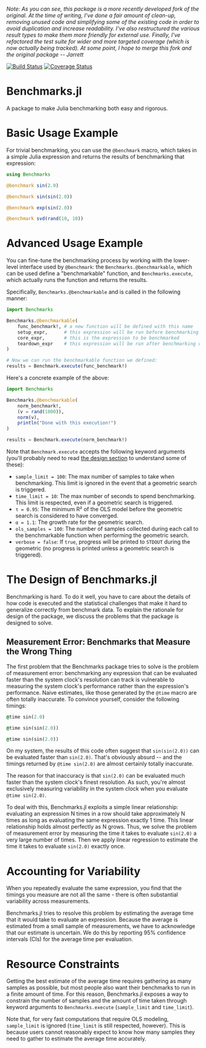 *Note: As you can see, this package is a more recently developed fork of the
original. At the time of writing, I've done a fair amount of clean-up, removing
unused code and simplifying some of the existing code in order to avoid
duplication and increase readability. I've also restructured the various result
types to make them more friendly for external use. Finally, I've refactored the
test suite for wider and more targeted coverage (which is now actually being
tracked). At some point, I hope to merge this fork and the original package -- Jarrett*

[![Build Status](https://travis-ci.org/jrevels/Benchmarks.jl.svg?branch=master)](https://travis-ci.org/jrevels/Benchmarks.jl)
[![Coverage Status](https://coveralls.io/repos/jrevels/Benchmarks.jl/badge.svg?branch=master&service=github)](https://coveralls.io/github/jrevels/Benchmarks.jl?branch=master)

Benchmarks.jl
=============

A package to make Julia benchmarking both easy and rigorous.

# Basic Usage Example

For trivial benchmarking, you can use the `@benchmark` macro, which takes
in a simple Julia expression and returns the results of benchmarking that
expression:

```julia
using Benchmarks

@benchmark sin(2.0)

@benchmark sin(sin(2.0))

@benchmark exp(sin(2.0))

@benchmark svd(rand(10, 10))
```

# Advanced Usage Example

You can fine-tune the benchmarking process by working with the lower-level
interface used by `@benchmark`: the `Benchmarks.@benchmarkable`, which can be
used define a "benchmarkable" function, and `Benchmarks.execute`, which actually
runs the function and returns the results.

Specifically, `Benchmarks.@benchmarkable` and is called in the following manner:

```julia
import Benchmarks

Benchmarks.@benchmarkable(
    func_benchmark!, # a new function will be defined with this name
    setup_expr,      # this expression will be run before benchmarking core
    core_expr,       # this is the expression to be benchmarked
    teardown_expr    # this expression will be run after benchmarking core
)

# Now we can run the benchmarkable function we defined:
results = Benchmark.execute(func_benchmark!)
```

Here's a concrete example of the above:

```julia
import Benchmarks

Benchmarks.@benchmarkable(
    norm_benchmark!,
    (v = rand(1000)),
    norm(v),
    println("Done with this execution!")
)

results = Benchmark.execute(norm_benchmark!)
```

Note that `Benchmark.execute` accepts the following keyword arguments (you'll probably need to read [the design section](#the-design-of-benchmarksjl) to understand some of these):

- `sample_limit = 100`:  The max number of samples to take when benchmarking. This limit is ignored in the event that a geometric search is triggered.
- `time_limit = 10`: The max number of seconds to spend benchmarking. This limit is respected, even if a geometric search is triggered.
- `τ = 0.95`: The minimum R² of the OLS model before the geometric search is considered to have converged.
- `α = 1.1`: The growth rate for the geometric search.
- `ols_samples = 100`: The number of samples collected during each call to the benchmarkable function when performing the geometric search.
- `verbose = false`: If `true`, progress will be printed to `STDOUT` during the geometric (no progress is printed unless a geometric search is triggered).

# The Design of Benchmarks.jl

Benchmarking is hard. To do it well, you have to care about the details of how
code is executed and the statistical challenges that make it hard to generalize
correctly from benchmark data. To explain the rationale for design of the
package, we discuss the problems that the package is designed to solve.

## Measurement Error: Benchmarks that Measure the Wrong Thing

The first problem that the Benchmarks package tries to solve is the problem of
measurement error: benchmarking any expression that can be evaluated faster
than the system clock's resolution can track is vulnerable to measuring the
system clock's performance rather than the expression's performance. Naive
estimates, like those generated by the `@time` macro are often totally
inaccurate. To convince yourself, consider the following timings:

```j
@time sin(2.0)

@time sin(sin(2.0))

@time sin(sin(2.0))
```

On my system, the results of this code often suggest that `sin(sin(2.0))` can
be evaluated faster than `sin(2.0)`. That's obviously absurd -- and the timings
returned by `@time sin(2.0)` are almost certainly totally inaccurate.

The reason for that inaccuracy is that `sin(2.0)` can be evaluated much faster
than the system clock's finest resolution. As such, you're almost exclusively
measuring variability in the system clock when you evaluate `@time sin(2.0)`.

To deal with this, Benchmarks.jl exploits a simple linear relationship:
evaluating an expression N times in a row should take approximately N times as
long as evaluating the same expression exactly 1 time. This linear relationship
holds almost perfectly as N grows. Thus, we solve the problem of measurement
error by measuring the time it takes to evaluate `sin(2.0)` a very large number
of times. Then we apply linear regression to estimate the time it takes to
evaluate `sin(2.0)` exactly once.

# Accounting for Variability

When you repeatedly evaluate the same expression, you find that the timings
you measure are not all the same - there is often substantial variability across
measurements.

Benchmarks.jl tries to resolve this problem by estimating the average time that
it would take to evaluate an expression. Because the average is estimated from a
small sample of measurements, we have to acknowledge that our estimate is
uncertain. We do this by reporting 95% confidence intervals (CIs) for the
average time per evaluation.

# Resource Constraints

Getting the best estimate of the average time requires gathering as many
samples as possible, but most people also want their benchmarks to run in a
finite amount of time. For this reason, Benchmarks.jl exposes a way to
constrain the number of samples and the amount of time taken through keyword
arguments to `Benchmarks.execute` (`sample_limit` and `time_limit`).

Note that, for very fast computations that require OLS modeling, `sample_limit`
is ignored (`time_limit` is still respected, however). This is because users
cannot reasonably expect to know how many samples they need to gather to
estimate the average time accurately.
